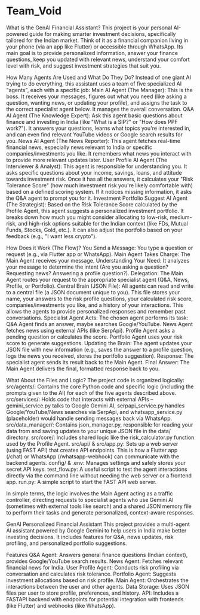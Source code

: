 # Team_Void
What is the GenAI Financial Assistant? 
This project is your personal AI-powered guide for making smarter investment decisions, specifically tailored for the Indian market. Think of it as a financial companion living in your phone (via an app like Flutter) or accessible through WhatsApp. Its main goal is to provide personalized information, answer your finance questions, keep you updated with relevant news, understand your comfort level with risk, and suggest investment strategies that suit you.

How Many Agents Are Used and What Do They Do? 
Instead of one giant AI trying to do everything, this assistant uses a team of five specialized AI "agents", each with a specific job: Main AI Agent (The Manager): This is the boss. It receives your messages, figures out what you need (like asking a question, wanting news, or updating your profile), and assigns the task to the correct specialist agent below. It manages the overall conversation. Q&A AI Agent (The Knowledge Expert): Ask this agent basic questions about finance and investing in India (like "What is a SIP?" or "How does PPF work?"). It answers your questions, learns what topics you're interested in, and can even find relevant YouTube videos or Google search results for you. News AI Agent (The News Reporter): This agent fetches real-time financial news, especially news relevant to India or specific companies/investments you like. It remembers what news you interact with to provide more relevant updates later. User Profile AI Agent (The Interviewer & Analyst): This agent is responsible for understanding you. It asks specific questions about your income, savings, loans, and attitude towards investment risk. Once it has all the answers, it calculates your "Risk Tolerance Score" (how much investment risk you're likely comfortable with) based on a defined scoring system. If it notices missing information, it asks the Q&A agent to prompt you for it. Investment Portfolio Suggest AI Agent (The Strategist): Based on the Risk Tolerance Score calculated by the Profile Agent, this agent suggests a personalized investment portfolio. It breaks down how much you might consider allocating to low-risk, medium-risk, and high-risk options suitable for the Indian context (like FDs, Mutual Funds, Stocks, Gold, etc.). It can also adjust the portfolio based on your feedback (e.g., "I want less crypto").

How Does it Work (The Flow)? 
You Send a Message: You type a question or request (e.g., via Flutter app or WhatsApp). Main Agent Takes Charge: The Main Agent receives your message. Understanding Your Need: It analyzes your message to determine the intent (Are you asking a question? Requesting news? Answering a profile question?). Delegation: The Main Agent routes your request to the appropriate specialist agent (Q&A, News, Profile, or Portfolio). Central Brain (JSON File): All agents can read and write to a central file (a JSON document unique to you). This file stores your name, your answers to the risk profile questions, your calculated risk score, companies/investments you like, and a history of your interactions. This allows the agents to provide personalized responses and remember past conversations. Specialist Agent Acts: The chosen agent performs its task: Q&A Agent finds an answer, maybe searches Google/YouTube. News Agent fetches news using external APIs (like SerpApi). Profile Agent asks a pending question or calculates the score. Portfolio Agent uses your risk score to generate suggestions. Updating the Brain: The agent updates your JSON file with new information (e.g., saves the answer to a profile question, logs the news you received, stores the portfolio suggestion). Response: The specialist agent sends its result back to the Main Agent. Final Answer: The Main Agent delivers the final, formatted response back to you.

What About the Files and Logic? 
The project code is organized logically: src/agents/: Contains the core Python code and specific logic (including the prompts given to the AI) for each of the five agents described above. src/services/: Holds code that interacts with external APIs – gemini_service.py talks to Google Gemini AI, serpapi_service.py handles Google/YouTube/News searches via SerpApi, and whatsapp_service.py (placeholder) would handle sending messages back via WhatsApp. src/data_manager/: Contains json_manager.py, responsible for reading your data from and saving updates to your unique JSON file in the data/ directory. src/core/: Includes shared logic like the risk_calculator.py function used by the Profile Agent. src/api/ & src/app.py: Sets up a web server (using FAST API) that creates API endpoints. This is how a Flutter app (/chat) or WhatsApp (/whatsapp-webhook) can communicate with the backend agents. config/ & .env: Manages settings and safely stores your secret API keys. test_flow.py: A useful script to test the agent interactions directly via the command line without needing the web server or a frontend app. run.py: A simple script to start the FAST API web server.

In simple terms, the logic involves the Main Agent acting as a traffic controller, directing requests to specialist agents who use Gemini AI (sometimes with external tools like search) and a shared JSON memory file to perform their tasks and generate personalized, context-aware responses.

GenAI Personalized Financial Assistant
This project provides a multi-agent AI assistant powered by Google Gemini to help users in India make better investing decisions. It includes features for Q&A, news updates, risk profiling, and personalized portfolio suggestions.

Features
Q&A Agent: Answers general finance questions (Indian context), provides Google/YouTube search results.
News Agent: Fetches relevant financial news for India.
User Profile Agent: Conducts risk profiling via conversation and calculates risk tolerance.
Portfolio Agent: Suggests investment allocations based on risk profile.
Main Agent: Orchestrates the interactions between the user and other agents.
Data Storage: Uses JSON files per user to store profile, preferences, and history.
API: Includes a FASTAPI backend with endpoints for potential integration with frontends (like Flutter) and webhooks (like WhatsApp).

